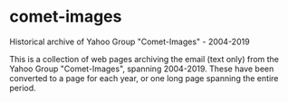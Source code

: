 # comet-images
Historical archive of Yahoo Group "Comet-Images" - 2004-2019

This is a collection of web pages archiving the email (text only) from the Yahoo Group "Comet-Images", spanning 2004-2019.  These have been converted to a page for each year, or one long page spanning the entire period.

